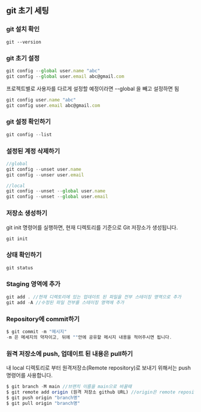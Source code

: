 ## git 초기 세팅

### git 설치 확인

```javascipt
git --version
```

### git 초기 설정

```javascript
git config --global user.name "abc"
git config --global user.email abc@gmail.com
```
프로젝트별로 사용자를 다르게 설정할 예정이라면 --global 을 빼고 설정하면 됨

```javascript
git config user.name "abc"
git config user.email abc@gmail.com
```

### git 설정 확인하기

```javascript
git config --list
```

### 설정된 계정 삭제하기

```javascript
//global
git config --unset user.name
git config --unser user.email

//local
git config --unset --global user.name
git config --unset --global user.email
```

### 저장소 생성하기
git init 명령어를 실행하면, 현재 디렉토리를 기준으로 Git 저장소가 생성됩니다.

```javascript
git init
```

### 상태 확인하기
```javascript
git status
```

### Staging 영역에 추가
```javascript
git add . //현재 디렉토리에 있는 업데이트 된 파일을 전부 스테이징 영역으로 추가
git add -A //수정된 파일 전부를 스테이징 영역에 추가
```

### Repository에 commit하기
```javascript
$ git commit -m "메시지"
-m 은 메세지의 약자이고, 뒤에 ""안에 공유할 메시지 내용을 적어주시면 됩니다.
```

### 원격 저장소에 push, 업데이트 된 내용은 pull하기
내 local 디렉토리로 부터 원격저장소(Remote repository)로 보내기 위해서는 push 명령어를 사용합니다.

```javascript
$ git branch -M main //브랜치 이름을 main으로 바꿀때
$ git remote add origin (원격 저장소 github URL) //origin은 remote repository의 이름이며, 다른 이름으로 설정해도 무방합니다.
$ git push origin "branch명"
$ git pull origin "branch명"
```





